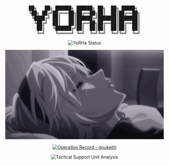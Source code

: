 <div align="center">
<pre>
██╗   ██╗ ██████╗ ██████╗ ██╗  ██╗ █████╗ 
╚██╗ ██╔╝██╔═══██╗██╔══██╗██║  ██║██╔══██╗
 ╚████╔╝ ██║   ██║██████╔╝███████║███████║
  ╚██╔╝  ██║   ██║██╔══██╗██╔══██║██╔══██║
   ██║   ╚██████╔╝██║  ██║██║  ██║██║  ██║
   ╚═╝    ╚═════╝ ╚═╝  ╚═╝╚═╝  ╚═╝╚═╝  ╚═╝
</pre>
</div>


<p align="center">
  <img src="https://readme-typing-svg.herokuapp.com/?font=JetBrains+Mono&duration=3000&pause=1000&color=FFFFFF&center=true&vCenter=true&multiline=true&repeat=true&width=600&height=140&lines=YoRHa+Unit+Status:;Name:+gnukeith;Type:+D+(Developer);ID:+9;Purpose:+Github+Repository+Maintenance" alt="YoRHa Status">
</p>

<p align="center">
  <img src="img/2b.gif" alt="2B">
</p>

<!-- GitHub stats with YoRHa-style formatting -->
<p align="center">
  <a href="https://github.com/gnukeith">
    <img src="https://github-readme-stats.vercel.app/api?username=gnukeith&show_icons=true&theme=graywhite&bg_color=000000&text_color=ffffff&icon_color=ffffff&title_color=ffffff&border_color=ffffff" alt="Operation Record - gnukeith">
  </a>
</p>

<p align="center">
  <img src="https://github-readme-activity-graph.vercel.app/graph?username=gnukeith&theme=xcode&bg_color=000000&color=ffffff&line=ffffff&point=ffffff&area=true&hide_border=true" alt="Tactical Support Unit Analysis">
</p>
</div>